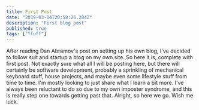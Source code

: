 ```yaml
---
title: First Post
date: "2019-03-04T20:58:26.284Z"
description: "First blog post"
published: true
tags: ["fluff"]
---
```


After reading Dan Abramov's post on setting up his own blog, I've decided to follow suit and startup a blog on my own site. So here it is, complete with first post. Not exactly sure what all I will be posting here, but there will certainly be software development, probably a sprinkling of mechanical keyboard stuff, house projects, and maybe even some lifestyle stuff from time to time. I'm mostly looking to just share what I learn a bit more. I've always been reluctant to do so due to my own imposter syndrome, and this is really step one towards getting past that. Alright, so here we go. Wish me luck.
